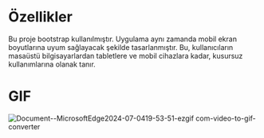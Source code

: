 # Özellikler
Bu proje bootstrap kullanılmıştır. Uygulama aynı zamanda mobil ekran boyutlarına uyum sağlayacak şekilde tasarlanmıştır. Bu, kullanıcıların masaüstü bilgisayarlardan tabletlere ve mobil cihazlara kadar, kusursuz kullanımlarına olanak tanır.


# GIF

![Document--MicrosoftEdge2024-07-0419-53-51-ezgif com-video-to-gif-converter](https://github.com/hasank34/Bootstrap-Bili-im-Site/assets/170248823/054b1fd3-7906-4583-9fc6-983b995805d9)
